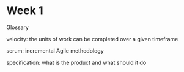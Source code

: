 # Week 1

Glossary

velocity: the units of work can be completed over a given timeframe

scrum: incremental Agile methodology

specification: what is the product and what should it do
